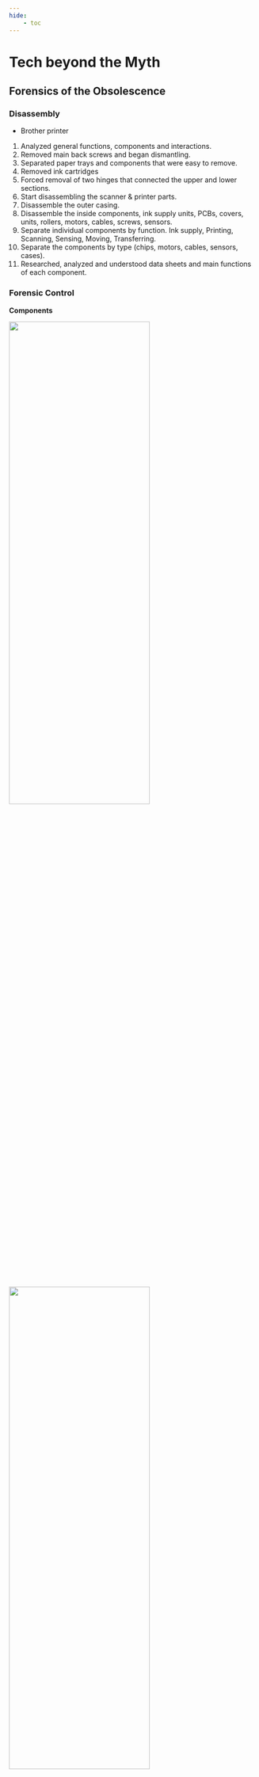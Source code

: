 ```yaml
---
hide:
    - toc
---
```


# Tech beyond the Myth
## Forensics of the Obsolescence

### Disassembly
- Brother printer

1. Analyzed general functions, components and interactions.
2. Removed main back screws and began dismantling.
3. Separated paper trays and components that were easy to remove.
4. Removed ink cartridges
5. Forced removal of two hinges that connected the upper and lower sections.
6. Start disassembling the scanner & printer parts.
7. Disassemble the outer casing.
8. Disassemble the inside components, ink supply units, PCBs, covers, units, rollers, motors, cables, screws, sensors.
9. Separate individual components by function. Ink supply, Printing, Scanning, Sensing, Moving, Transferring.
10. Separate the components by type (chips, motors, cables, sensors, cases).
11. Researched, analyzed and understood data sheets and main functions of each component.

### Forensic Control
**Components**

<img src="https://paresmarc.github.io/MDEF/images/tech/printer1.jpeg" width="75%" height="50%"/>
<img src="https://paresmarc.github.io/MDEF/images/tech/printer2.jpeg" width="75%" height="50%"/>
<img src="https://paresmarc.github.io/MDEF/images/tech/printer3.jpeg" width="75%" height="50%"/>
<img src="https://paresmarc.github.io/MDEF/images/tech/printer4.jpeg" width="75%" height="50%"/>
<img src="https://paresmarc.github.io/MDEF/images/tech/printer5.png" width="75%" height="50%"/>


## The Right to Hack

### Arduino

## Rethink and Reconnect

### Design

**Referents**

[Jordi Canudas](https://www.jordicanudas.com/projects/light-meets-chocolate)

<img src="https://paresmarc.github.io/MDEF/images/tech/jordiC.jpeg" width="75%" height="50%"/>

[Lolo y Sosaku](http://www.loloysosaku.com/exhibitions-events/lo-pati/)

<img src="https://paresmarc.github.io/MDEF/images/tech/lolo.png" width="75%" height="50%"/>

[Dylan Sheridan](https://www.instagram.com/p/CZ-eJNsMwcN/)

<img src="https://paresmarc.github.io/MDEF/images/tech/dylan.png" width="75%" height="50%"/>

**Tinkering**

We tested different parts and components.
We integrated different components and designed systems that interact with each other.
We brainstormed and discussed about the type of device we would like to build.
We built Knock Knock.


Different ideas of sound, light and behavior emerged through the chaos/ process of playing.


**Concept**

KNOCK-KNOCK is an automatic annoying machine that knocks on your door until you open it, then it stops ... until you close it again.

It wants your attention
It wants to interrupt your life
Takes you away from social networks
It tries to be funny


**Design**

Door Knocker

<img src="https://paresmarc.github.io/MDEF/images/tech/circuit.png" width="75%" height="50%"/>
<img src="https://paresmarc.github.io/MDEF/images/tech/sketch.png" width="75%" height="50%"/>

**Reflections**

What did we learn?

By disassembling everyday electronic objects, we can get a better understanding of how they are built, how society is built around them and how little we actually know about what we use.

It’s very fun to explore electronics. To build new things with existing parts and objects.

It’s hard to make something useless. As soon as you start reflecting on which functions it has it can become useful.  
